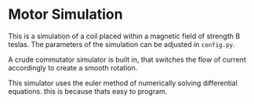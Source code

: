 # Motor Simulation
 
This is a simulation of a coil placed within a magnetic field of strength B teslas.
The parameters of the simulation can be adjusted in ``config.py``.

A crude commutator simulator is built in, that switches the flow of current accordingly to create a smooth rotation. 

This simulator uses the euler method of numerically solving differential equations. this is because thats easy to program.